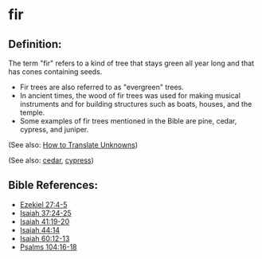 # fir #

## Definition: ##

The term "fir" refers to a kind of tree that stays green all year long and that has cones containing seeds. 

* Fir trees are also referred to as "evergreen" trees.
* In ancient times, the wood of fir trees was used for making musical instruments and for building structures such as boats, houses, and the temple.
* Some examples of fir trees mentioned in the Bible are pine, cedar, cypress, and juniper.

(See also: [How to Translate Unknowns](https://git.door43.org/Door43/en-ta-translate-vol1/src/master/content/translate_unknown.md))

(See also: [cedar](../other/cedar.md), [cypress](../other/cypress.md))

## Bible References: ##

* [Ezekiel 27:4-5](https://door43.org/en/bible/notes/ezk/27/04)
* [Isaiah 37:24-25](https://door43.org/en/bible/notes/isa/37/24)
* [Isaiah 41:19-20](https://door43.org/en/bible/notes/isa/41/19)
* [Isaiah 44:14](https://door43.org/en/bible/notes/isa/44/14)
* [Isaiah 60:12-13](https://door43.org/en/bible/notes/isa/60/12)
* [Psalms 104:16-18](https://door43.org/en/bible/notes/psa/104/016)

